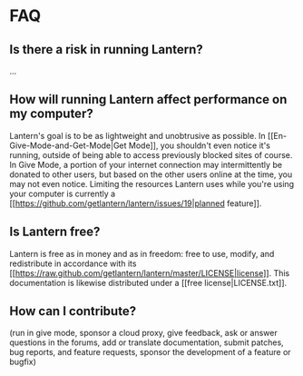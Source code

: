 # FAQ

## Is there a risk in running Lantern?

...


## How will running Lantern affect performance on my computer?

Lantern's goal is to be as lightweight and unobtrusive as possible. In
[[En-Give-Mode-and-Get-Mode|Get Mode]], you shouldn't even notice it's running,
outside of being able to access previously blocked sites of course. In Give
Mode, a portion of your internet connection may intermittently be donated to
other users, but based on the other users online at the time, you may not even
notice. Limiting the resources Lantern uses while you're using your computer is
currently a [[https://github.com/getlantern/lantern/issues/19|planned
feature]].


## Is Lantern free?

Lantern is free as in money and as in freedom: free to use, modify, and
redistribute in accordance with its
[[https://raw.github.com/getlantern/lantern/master/LICENSE|license]]. This
documentation is likewise distributed under a [[free license|LICENSE.txt]].


## How can I contribute?

(run in give mode, sponsor a cloud proxy, give feedback, ask or answer questions
in the forums, add or translate documentation, submit patches, bug reports, and
feature requests, sponsor the development of a feature or bugfix)
